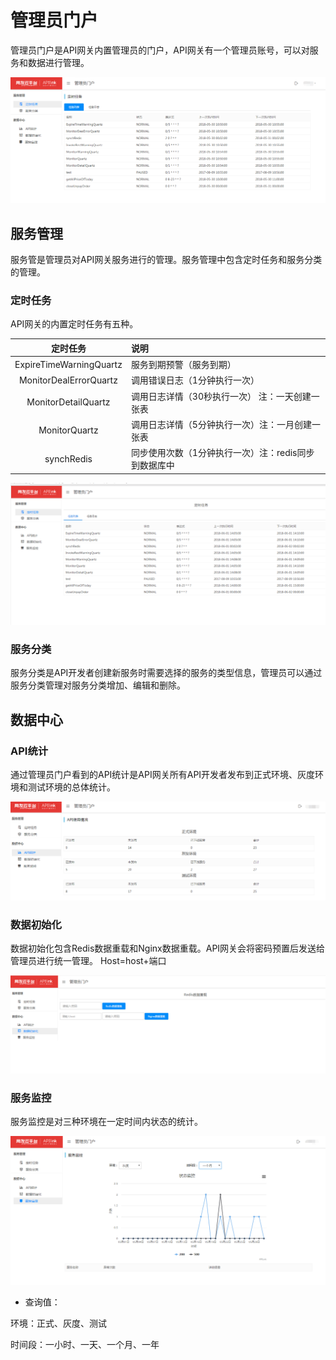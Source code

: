 # 管理员门户

管理员门户是API网关内置管理员的门户，API网关有一个管理员账号，可以对服务和数据进行管理。

![管理员门户](images/img4.png)

## 服务管理

服务管是管理员对API网关服务进行的管理。服务管理中包含定时任务和服务分类的管理。

### 定时任务

API网关的内置定时任务有五种。

| 定时任务 | 说明 |
|:-:|:-|
|ExpireTimeWarningQuartz|服务到期预警（服务到期）|
|MonitorDealErrorQuartz|调用错误日志（1分钟执行一次）|
|MonitorDetailQuartz|调用日志详情（30秒执行一次） 注：一天创建一张表|
|MonitorQuartz|调用日志详情（5分钟执行一次）注：一月创建一张表|
|synchRedis|同步使用次数（1分钟执行一次）注：redis同步到数据库中|

![定时任务列表](images/img4.1.1-1.png)

### 服务分类

服务分类是API开发者创建新服务时需要选择的服务的类型信息，管理员可以通过服务分类管理对服务分类增加、编辑和删除。

## 数据中心

### API统计

通过管理员门户看到的API统计是API网关所有API开发者发布到正式环境、灰度环境和测试环境的总体统计。

![API统计](images/img4.2.1-1.png)

### 数据初始化

数据初始化包含Redis数据重载和Nginx数据重载。API网关会将密码预置后发送给管理员进行统一管理。
Host=host+端口

![数据初始化](images/img4.2.2-1.png)

### 服务监控

服务监控是对三种环境在一定时间内状态的统计。

![服务监控](images/img4.2.3-1.png)

* 查询值：

环境：正式、灰度、测试

时间段：一小时、一天、一个月、一年
